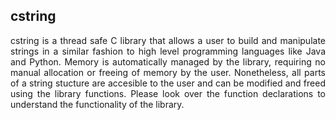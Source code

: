 ## cstring

<p align="justify">
cstring is a thread safe C library that allows a user to build and manipulate strings in a similar fashion to high level programming languages like Java and Python. Memory is automatically managed by the library, requiring no manual allocation or freeing of memory by the user. Nonetheless, all parts of a string stucture are accesible to the user and can be modified and freed using the library functions. Please look over the function declarations to understand the functionality of the library.
</p>
